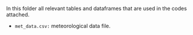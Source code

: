 In this folder all relevant tables and dataframes that are used in the codes attached.
- `met_data.csv:` meteorological data file.
